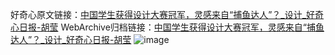 好奇心原文链接：[中国学生获得设计大赛冠军，灵感来自“捕鱼达人”？_设计_好奇心日报-胡莹](https://www.qdaily.com/articles/3689.html)
WebArchive归档链接：[中国学生获得设计大赛冠军，灵感来自“捕鱼达人”？_设计_好奇心日报-胡莹](http://web.archive.org/web/20190623152747/https://www.qdaily.com/articles/3689.html)
![image](http://ww3.sinaimg.cn/large/007d5XDpgy1g3vczyz0hlj30u04c37wh)